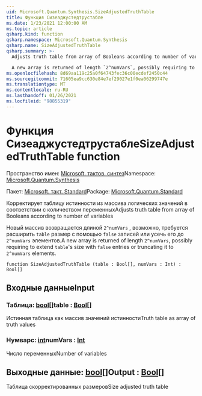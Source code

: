 ```yaml
---
uid: Microsoft.Quantum.Synthesis.SizeAdjustedTruthTable
title: Функция Сизеаджустедтрустабле
ms.date: 1/23/2021 12:00:00 AM
ms.topic: article
qsharp.kind: function
qsharp.namespace: Microsoft.Quantum.Synthesis
qsharp.name: SizeAdjustedTruthTable
qsharp.summary: >-
  Adjusts truth table from array of Booleans according to number of variables

  A new array is returned of length `2^numVars`, possibly requiring to extend `table`'s size with `false` entries or truncating it to `2^numVars` elements.
ms.openlocfilehash: 8d69aa119c25a0f64743fec36c00ecdef2450c44
ms.sourcegitcommit: 71605ea9cc630e84e7ef29027e1f0ea06299747e
ms.translationtype: MT
ms.contentlocale: ru-RU
ms.lasthandoff: 01/26/2021
ms.locfileid: "98855319"
---
```

# <a name="sizeadjustedtruthtable-function"></a><span data-ttu-id="5f61e-102">Функция Сизеаджустедтрустабле</span><span class="sxs-lookup"><span data-stu-id="5f61e-102">SizeAdjustedTruthTable function</span></span>

<span data-ttu-id="5f61e-103">Пространство имен: [Microsoft. тактов. синтез](xref:Microsoft.Quantum.Synthesis)</span><span class="sxs-lookup"><span data-stu-id="5f61e-103">Namespace: [Microsoft.Quantum.Synthesis](xref:Microsoft.Quantum.Synthesis)</span></span>

<span data-ttu-id="5f61e-104">Пакет: [Microsoft. такт. Standard](https://nuget.org/packages/Microsoft.Quantum.Standard)</span><span class="sxs-lookup"><span data-stu-id="5f61e-104">Package: [Microsoft.Quantum.Standard](https://nuget.org/packages/Microsoft.Quantum.Standard)</span></span>


<span data-ttu-id="5f61e-105">Корректирует таблицу истинности из массива логических значений в соответствии с количеством переменных</span><span class="sxs-lookup"><span data-stu-id="5f61e-105">Adjusts truth table from array of Booleans according to number of variables</span></span>

<span data-ttu-id="5f61e-106">Новый массив возвращается длиной `2^numVars` , возможно, требуется расширить `table` размер с помощью `false` записей или усечь его до `2^numVars` элементов.</span><span class="sxs-lookup"><span data-stu-id="5f61e-106">A new array is returned of length `2^numVars`, possibly requiring to extend `table`'s size with `false` entries or truncating it to `2^numVars` elements.</span></span>

```qsharp
function SizeAdjustedTruthTable (table : Bool[], numVars : Int) : Bool[]
```


## <a name="input"></a><span data-ttu-id="5f61e-107">Входные данные</span><span class="sxs-lookup"><span data-stu-id="5f61e-107">Input</span></span>

### <a name="table--bool"></a><span data-ttu-id="5f61e-108">Таблица: [bool](xref:microsoft.quantum.lang-ref.bool)[]</span><span class="sxs-lookup"><span data-stu-id="5f61e-108">table : [Bool](xref:microsoft.quantum.lang-ref.bool)[]</span></span>

<span data-ttu-id="5f61e-109">Истинная таблица как массив значений истинности</span><span class="sxs-lookup"><span data-stu-id="5f61e-109">Truth table as array of truth values</span></span>


### <a name="numvars--int"></a><span data-ttu-id="5f61e-110">Нумварс: [int](xref:microsoft.quantum.lang-ref.int)</span><span class="sxs-lookup"><span data-stu-id="5f61e-110">numVars : [Int](xref:microsoft.quantum.lang-ref.int)</span></span>

<span data-ttu-id="5f61e-111">Число переменных</span><span class="sxs-lookup"><span data-stu-id="5f61e-111">Number of variables</span></span>



## <a name="output--bool"></a><span data-ttu-id="5f61e-112">Выходные данные: [bool](xref:microsoft.quantum.lang-ref.bool)[]</span><span class="sxs-lookup"><span data-stu-id="5f61e-112">Output : [Bool](xref:microsoft.quantum.lang-ref.bool)[]</span></span>

<span data-ttu-id="5f61e-113">Таблица скорректированных размеров</span><span class="sxs-lookup"><span data-stu-id="5f61e-113">Size adjusted truth table</span></span>